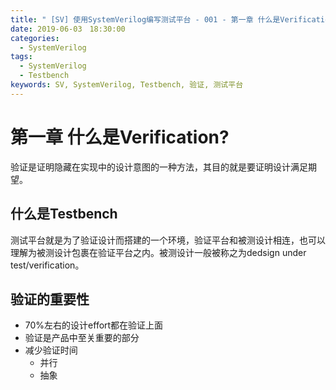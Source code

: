 ```yaml
---
title: " [SV] 使用SystemVerilog编写测试平台 - 001 - 第一章 什么是Verification?"
date: 2019-06-03　18:30:00
categories:
  - SystemVerilog
tags:
  - SystemVerilog
  - Testbench
keywords: SV, SystemVerilog, Testbench, 验证, 测试平台
---
```


# 第一章 什么是Verification?

验证是证明隐藏在实现中的设计意图的一种方法，其目的就是要证明设计满足期望。

## 什么是Testbench
测试平台就是为了验证设计而搭建的一个环境，验证平台和被测设计相连，也可以理解为被测设计包裹在验证平台之内。被测设计一般被称之为dedsign under test/verification。

## 验证的重要性
- 70%左右的设计effort都在验证上面
- 验证是产品中至关重要的部分
- 减少验证时间
  - 并行
  - 抽象


  
